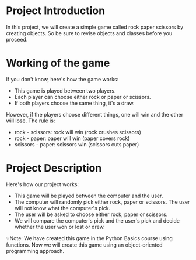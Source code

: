 # Project Introduction
In this project, we will create a simple game called rock paper scissors by creating objects. So be sure to revise objects and classes before you proceed.

# Working of the game
If you don't know, here's how the game works:

- This game is played between two players. 
- Each player can choose either rock or paper or scissors. 
- If both players choose the same thing, it's a draw.

However, if the players choose different things, one will win and the other will lose. The rule is:
- rock - scissors: rock will win (rock crushes scissors)
- rock - paper: paper will win (paper covers rock)
- scissors - paper: scissors win (scissors cuts paper)

# Project Description
Here's how our project works:

- This game will be played between the computer and the user. 
- The computer will randomly pick either rock, paper or scissors. The user will not know what the computer's pick. 
- The user will be asked to choose either rock, paper or scissors. 
- We will compare the computer's pick and the user's pick and decide whether the user won or lost or drew.

💡Note: We have created this game in the Python Basics course using functions. Now we will create this game using an object-oriented programming approach.